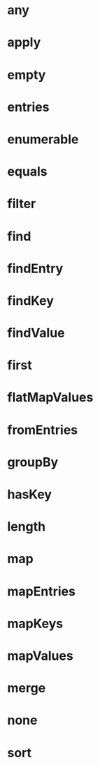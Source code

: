 # any

# apply

# empty

# entries

# enumerable

# equals

# filter

# find

# findEntry

# findKey

# findValue

# first

# flatMapValues

# fromEntries

# groupBy

# hasKey

# length

# map

# mapEntries

# mapKeys

# mapValues

# merge

# none

# sort
